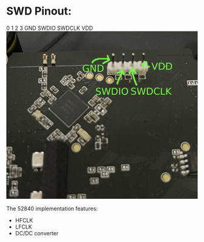 # SWD Pinout:
 0    1     2     3
GND SWDIO SWDCLK VDD
![Pinout](img/swd.jpg)

The 52840 implementation features:
- HFCLK
- LFCLK
- DC/DC converter
